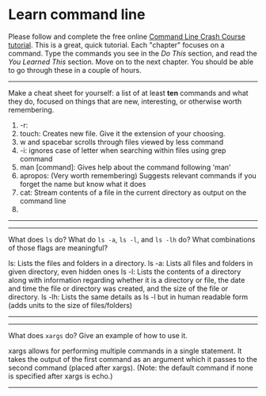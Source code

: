 # Learn command line

Please follow and complete the free online [Command Line Crash Course
tutorial](http://cli.learncodethehardway.org/book/). This is a great,
quick tutorial. Each "chapter" focuses on a command. Type the commands
you see in the _Do This_ section, and read the _You Learned This_
section. Move on to the next chapter. You should be able to go through
these in a couple of hours.


---

Make a cheat sheet for yourself: a list of at least **ten** commands and what they do, focused on things that are new, interesting, or otherwise worth remembering.

1. -r: 
2. touch: Creates new file.  Give it the extension of your choosing.
3. w and spacebar scrolls through files viewed by less command
4. -i: ignores case of letter when searching within files using grep command
5. man [command]:  Gives help about the command following 'man' 
6. apropos: (Very worth remembering) Suggests relevant commands if you forget the name but know what it does
7. cat: Stream contents of a file in the current directory as output on the command line
8. 

---


---

What does `ls` do? What do `ls -a`, `ls -l`, and `ls -lh` do? What combinations of those flags are meaningful?

ls: Lists the files and folders in a directory.
ls -a: Lists all files and folders in given directory, even hidden ones
ls -l: Lists the contents of a directory along with information regarding whether it is a directory or file, the date and time the file or directory was created, and the size of the file or directory.
ls -lh: Lists the same details as ls -l but in human readable form (adds units to the size of files/folders)

---


---

What does `xargs` do? Give an example of how to use it.

xargs allows for performing multiple commands in a single statement.  It takes the output of the first command as an argument which it passes to the second command (placed after xargs).  (Note: the default command if none is specified after xargs is echo.)

---

